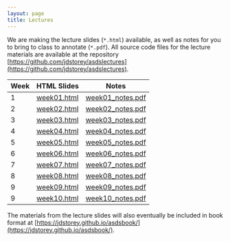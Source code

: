```yaml
---
layout: page
title: Lectures
---
```


We are making the lecture slides (`*.html`) available, as well as notes for you to bring to class to annotate (`*.pdf`).  All source code files for the lecture materials are available at the repository [https://github.com/jdstorey/asdslectures](https://github.com/jdstorey/asdslectures).  


Week | HTML Slides | Notes
-----|-------------| -----
1 | [week01.html](https://jdstorey.github.io/asdslectures/week01.html) | [week01_notes.pdf](https://jdstorey.github.io/asdslectures/week01_notes.pdf)
2 | [week02.html](https://jdstorey.github.io/asdslectures/week02.html) | [week02_notes.pdf](https://jdstorey.github.io/asdslectures/week02_notes.pdf)
3 | [week03.html](https://jdstorey.github.io/asdslectures/week03.html) | [week03_notes.pdf](https://jdstorey.github.io/asdslectures/week03_notes.pdf)
4 | [week04.html](https://jdstorey.github.io/asdslectures/week04.html) | [week04_notes.pdf](https://jdstorey.github.io/asdslectures/week04_notes.pdf)
5 | [week05.html](https://jdstorey.github.io/asdslectures/week05.html) | [week05_notes.pdf](https://jdstorey.github.io/asdslectures/week05_notes.pdf)
6 | [week06.html](https://jdstorey.github.io/asdslectures/week06.html) | [week06_notes.pdf](https://jdstorey.github.io/asdslectures/week06_notes.pdf)
7 | [week07.html](https://jdstorey.github.io/asdslectures/week07.html) | [week07_notes.pdf](https://jdstorey.github.io/asdslectures/week07_notes.pdf)
8 | [week08.html](https://jdstorey.github.io/asdslectures/week08.html) | [week08_notes.pdf](https://jdstorey.github.io/asdslectures/week08_notes.pdf)
9 | [week09.html](https://jdstorey.github.io/asdslectures/week09.html) | [week09_notes.pdf](https://jdstorey.github.io/asdslectures/week09_notes.pdf)
9 | [week10.html](https://jdstorey.github.io/asdslectures/week10.html) | [week10_notes.pdf](https://jdstorey.github.io/asdslectures/week10_notes.pdf)


The materials from the lecture slides will also eventually be included in book format at [https://jdstorey.github.io/asdsbook/](https://jdstorey.github.io/asdsbook/).
